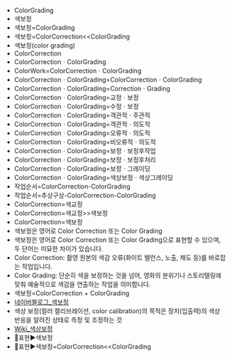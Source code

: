 - ColorGrading
- 색보정
- 색보정=ColorGrading
- 색보정=ColorCorrection<<ColorGrading
- 색보정(color grading)
- ColorCorrection
- ColorCorrectionㆍColorGrading
- ColorWork=ColorCorrectionㆍColorGrading
- ColorCorrectionㆍColorGrading=ColorCorrectionㆍColorGrading
- ColorCorrectionㆍColorGrading=CorrectionㆍGrading
- ColorCorrectionㆍColorGrading=교정ㆍ보정
- ColorCorrectionㆍColorGrading=수정ㆍ보정
- ColorCorrectionㆍColorGrading=객관적ㆍ주관적
- ColorCorrectionㆍColorGrading=객관적ㆍ의도적
- ColorCorrectionㆍColorGrading=오류적ㆍ의도적
- ColorCorrectionㆍColorGrading=비오류적ㆍ의도적
- ColorCorrectionㆍColorGrading=보정ㆍ보정후작업
- ColorCorrectionㆍColorGrading=보정ㆍ보정후처리
- ColorCorrectionㆍColorGrading=보정ㆍ그레이딩
- ColorCorrectionㆍColorGrading=색상보정ㆍ색상그레이딩
- 작업순서=ColorCorrection-ColorGrading
- 작업순서=추상구상-ColorCorrection-ColorGrading
- ColorCorrection=색교정
- ColorCorrection=색교정>>색보정
- ColorCorrection=색보정
- 색보정은 영어로 Color Correction 또는 Color Grading
- 색보정은 영어로 Color Correction 또는 Color Grading으로 표현할 수 있으며, 두 단어는 미묘한 차이가 있습니다. 
- Color Correction: 촬영 원본의 색감 오류(화이트 밸런스, 노출, 채도 등)를 바로잡는 작업입니다.
- Color Grading: 단순히 색을 보정하는 것을 넘어, 영화의 분위기나 스토리텔링에 맞춰 예술적으로 색감을 연출하는 작업을 의미합니다.
- 색보정=ColorCorrection + ColorGrading
- [네이버블로그_색보정](https://blog.naver.com/ensony9148/221999685950)
- 색상 보정(컬러 캘리브레이션, color calibration)의 목적은 장치(입출력)의 색상 반응을 알려진 상태로 측정 및 조정하는 것
- [Wiki_색상보정](https://ko.wikipedia.org/wiki/%EC%83%89%EC%83%81_%EB%B3%B4%EC%A0%95)
- 📌표현▶️색보정
- 📌표현▶️색보정=ColorCorrection<<ColorGrading